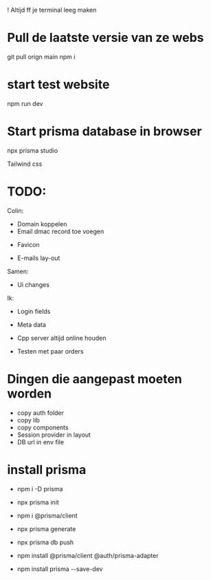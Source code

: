 ! Altijd ff je terminal leeg maken

# Pull de laatste versie van ze webs
git pull orign main
npm i 

# start test website 
npm run dev

# Start prisma database in browser
npx prisma studio


Tailwind css 

# TODO: 
Colin:
- Domain koppelen
- Email dmac record toe voegen
+ Favicon
- E-mails lay-out 

Samen:
- Ui changes

Ik:
+ Login fields
- Meta data
+ Cpp server altijd online houden

- Testen met paar orders




# Dingen die aangepast moeten worden
- copy auth folder
- copy lib
- copy components
- Session provider in layout
- DB url in env file


# install prisma  
- npm i -D prisma
- npx prisma init
- npm i @prisma/client
- npx prisma generate 
- npx prisma db push 

- npm install @prisma/client @auth/prisma-adapter
- npm install prisma --save-dev

